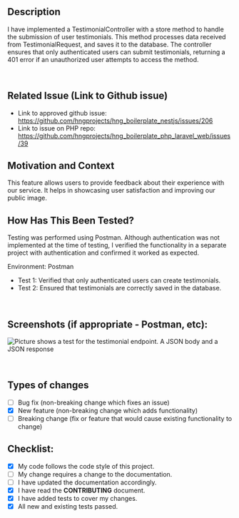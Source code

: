 <!--- Provide a general summary of your changes in the Title above -->
​
## Description
<!--- Describe your changes in detail -->
I have implemented a TestimonialController with a store method to handle the submission of user testimonials.
This method processes data received from TestimonialRequest, and saves it to the database.
The controller ensures that only authenticated users can submit testimonials, returning a 401 error
if an unauthorized user attempts to access the method.

​
## Related Issue (Link to Github issue)
<!--- This project only accepts pull requests related to open issues -->
<!--- If suggesting a new feature or change, please discuss it in an issue first -->
<!--- If fixing a bug, there should be an issue describing it with steps to reproduce -->
<!--- Please link to the issue here: -->
- Link to approved github issue:
  https://github.com/hngprojects/hng_boilerplate_nestjs/issues/206
- Link to issue on PHP repo:
  https://github.com/hngprojects/hng_boilerplate_php_laravel_web/issues/39
  ​
## Motivation and Context
<!--- Why is this change required? What problem does it solve? -->
This feature allows users to provide feedback about their experience with our service. It helps in showcasing user satisfaction and improving our public image.
​
## How Has This Been Tested?
<!--- Please describe in detail how you tested your changes. -->
<!--- Include details of your testing environment, and the tests you ran to -->
Testing was performed using Postman. Although authentication was not implemented at the time of testing, I verified the functionality in a separate project with authentication and confirmed it worked as expected.

Environment: Postman
- Test 1: Verified that only authenticated users can create testimonials.
- Test 2: Ensured that testimonials are correctly saved in the database.
<!--- see how your change affects other areas of the code, etc. -->
​
## Screenshots (if appropriate - Postman, etc):
![Picture shows a test for the testimonial endpoint. A JSON body and a JSON response](/home/abdiel/hng_boilerplate_php_laravel_web/public/create-testimonials.png "Test environment")

​
## Types of changes
<!--- What types of changes does your code introduce? Put an `x` in all the boxes that apply: -->
- [ ] Bug fix (non-breaking change which fixes an issue)
- [x] New feature (non-breaking change which adds functionality)
- [ ] Breaking change (fix or feature that would cause existing functionality to change)
  ​
## Checklist:
<!--- Go over all the following points, and put an `x` in all the boxes that apply. -->
<!--- If you're unsure about any of these, don't hesitate to ask. We're here to help! -->
- [x] My code follows the code style of this project.
- [ ] My change requires a change to the documentation.
- [ ] I have updated the documentation accordingly.
- [x] I have read the **CONTRIBUTING** document.
- [x] I have added tests to cover my changes.
- [x] All new and existing tests passed.
